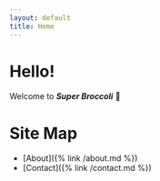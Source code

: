 ```yaml
---
layout: default
title: Home
---
```

# Hello!
Welcome to ***Super Broccoli*** :broccoli:

# Site Map
- [About]({% link /about.md %})
- [Contact]({% link /contact.md %})
